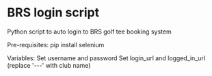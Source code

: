 # BRS login script
Python script to auto login to BRS golf tee booking system

Pre-requisites: pip install selenium

Variables:
Set username and password
Set login_url and logged_in_url (replace '---' with club name)

